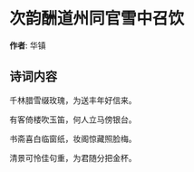 # 次韵酬道州同官雪中召饮

**作者**: 华镇

## 诗词内容

千林腊雪缀玫瑰，为送丰年好信来。

有客倚楼吹玉笛，何人立马傍银台。

书斋喜白临窗纸，妆阁惊藏照脸梅。

清景可怜佳句重，为君随分把金杯。

